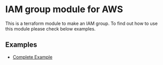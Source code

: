 # IAM group module for AWS
This is a terraform module to make an IAM group. To find out how to use this module please check below examples.

## Examples
- [Complete Example](https://github.com/tf-mod/terraform-aws-rbac-group/tree/master/examples/complete)
